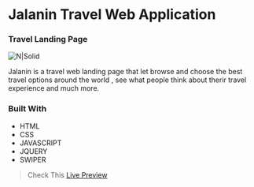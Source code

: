 # Jalanin Travel Web Application
### Travel Landing Page

![N|Solid](https://i.ibb.co/DDPDBY2/jalanin-Travel-Web.png)



Jalanin is a travel web landing page that let browse and choose
the best travel options around the world , see what people think
about therir travel experience and much more.

### Built With
- HTML
- CSS
- JAVASCRIPT
- JQUERY
- SWIPER



> Check This [Live Preview](https://notsyrregdev.github.io/Jalanin-Travel-Landing-Page/)
